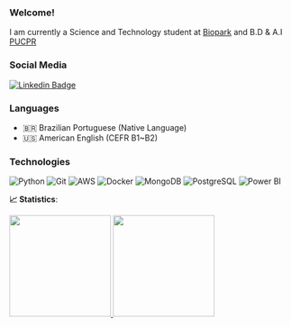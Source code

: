 ### Welcome!

I am currently a Science and Technology student at [Biopark](https://biopark.com.br/) and B.D & A.I [PUCPR](https://www.pucpr.br/)

### Social Media
[![Linkedin Badge](https://img.shields.io/badge/-LinkedIn-blue?style=flat-square&logo=Linkedin&logoColor=white&link=https://www.linkedin.com/in/karinnecristinapereira//)](https://www.linkedin.com/in/karinnecristinapereira/)

### Languages

* 🇧🇷 Brazilian Portuguese (Native Language)
* 🇺🇸 American English (CEFR B1~B2)

### Technologies

![Python](https://img.shields.io/badge/-Python-black?style=flat-square&logo=Python)
![Git](https://img.shields.io/badge/-Git-black?style=flat-square&logo=Git)
![AWS](https://img.shields.io/badge/-AWS-black?style=flat-square&logo=Amazon-AWS)
![Docker](https://img.shields.io/badge/-Docker-black?style=flat-square&logo=Docker)
![MongoDB](https://img.shields.io/badge/-MongoDB-black?style=flat-square&logo=Mongodb)
![PostgreSQL](https://img.shields.io/badge/-PostgreSQL-black?style=flat-square&logo=PostgreSQL)
![Power BI](https://img.shields.io/badge/-Power%20BI-black?style=flat-square&logo=Power-BI)


<b> :chart_with_upwards_trend: Statistics</b>:

<div>
<a href="https://github.com/schunski">
<img height="180em" src="https://github-readme-stats.vercel.app/api/top-langs/?username=schunski&layout=compact&langs_count=7&theme=radical"/>
<img height="180em" src="https://github-readme-stats.vercel.app/api?username=schunski&show_icons=true&theme=radical&include_all_commits=true&count_private=true"/>
</div>
 
  
